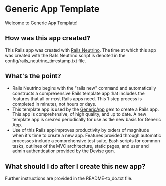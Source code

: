 # Generic App Template

<!--- BEGIN: badges --->
<!--- END: badges --->

Welcome to Generic App Template!

## How was this app created?
This Rails app was created with 
[Rails Neutrino](https://github.com/rubyonracetracks/rails_neutrino_5).  The time at which this app was created with the Rails Neutrino script is denoted in the config/rails_neutrino_timestamp.txt file.

## What's the point?
* Rails Neutrino begins with the "rails new" command and automatically constructs a comprehensive Rails template app that includes the features that all or most Rails apps need.  This 1-step process is completed in minutes, not hours or days.
* This template app is used by the [GenericApp](https://github.com/rubyonracetracks/generic_app) gem to create a Rails app.  This app is comprehensive, of high quality, and up to date.  A new template app is created periodically for use as the new basis for Generic App.
* Use of this Rails app improves productivity by orders of magnitude when it's time to create a new app.  Features provided through automatic processes include a comprehensive test suite, Bash scripts for common tasks, outlines of the MVC architecture, static pages, and user and admin authentication provided by the Devise gem.

## What should I do after I create this new app?
Further instructions are provided in the README-to_do.txt file.
